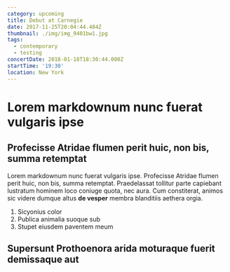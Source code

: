 ```yaml
---
category: upcoming
title: Debut at Carnegie
date: 2017-11-25T20:04:44.484Z
thumbnail: ./img/img_9401bw1.jpg
tags:
  - contemporary
  - testing
concertDate: 2018-01-18T18:30:44.000Z
startTime: '19:30'
location: New York
---
```

# Lorem markdownum nunc fuerat vulgaris ipse

## Profecisse Atridae flumen perit huic, non bis, summa retemptat

Lorem markdownum nunc fuerat vulgaris ipse. Profecisse Atridae flumen perit
huic, non bis, summa retemptat. Praedelassat tollitur parte capiebant lustratum
hominem loco coniuge quota, nec aura. Cum constiterat, animos sic videre dumque
altus **de vesper** membra blanditiis aethera orgia.

1. Sicyonius color
2. Publica animalia suoque sub
3. Stupet eiusdem paventem meum

## Supersunt Prothoenora arida moturaque fuerit demissaque aut

